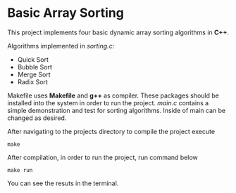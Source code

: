 # Basic Array Sorting
This project implements four basic dynamic array sorting algorithms in **C++**.

Algorithms implemented  in *sorting.c*:
- Quick Sort
- Bubble Sort
- Merge Sort
- Radix Sort

Makefile uses **Makefile** and **g++** as compiler. These packages should be installed into the system in order to run the project. *main.c* contains a simple demonstration and test for sorting algorithms. Inside of main can be changed as desired.

After navigating to the projects directory to compile the project execute
```
make
```

After compilation, in order to run the project, run command below
```
make run
```

You can see the resuts in the terminal.
